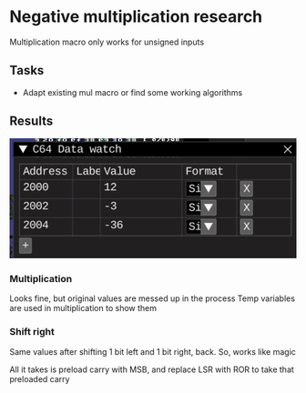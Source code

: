 # Negative multiplication research

Multiplication macro only works for unsigned inputs

## Tasks

* Adapt existing mul macro or find some working algorithms

## Results

![debugger1.png](images/debuggerMul.png)

### Multiplication 
Looks fine, but original values are messed up in the process
Temp variables are used in multiplication to show them

### Shift right

Same values after shifting 1 bit left and 1 bit right, back. So, works like magic

All it takes is preload carry with MSB, and replace LSR with ROR to take that preloaded carry